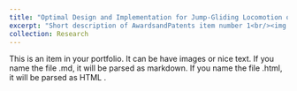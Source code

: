 ```yaml
---
title: "Optimal Design and Implementation for Jump-Gliding Locomotion of a Miniature Locust-Inspired Robot"
excerpt: "Short description of AwardsandPatents item number 1<br/><img src='/images/jump-gliding.png'>"
collection: Research
---
```


This is an item in your portfolio. It can be have images or nice text. If you name the file .md, it will be parsed as markdown. If you name the file .html, it will be parsed as HTML . 
